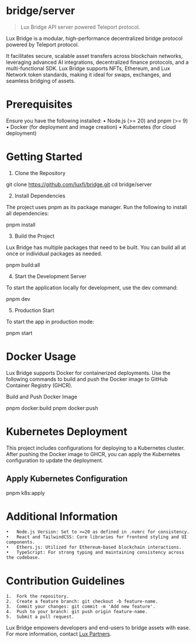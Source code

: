 # bridge/server

> Lux Bridge API server powered Teleport protocol.

Lux Bridge is a modular, high-performance decentralized bridge protocol powered
by Teleport protocol.

It facilitates secure, scalable asset transfers across blockchain networks, leveraging advanced AI integrations, decentralized finance protocols, and a multi-functional SDK. Lux Bridge supports NFTs, Ethereum, and Lux Network token standards, making it ideal for swaps, exchanges, and seamless bridging of assets.

# Prerequisites

Ensure you have the following installed:
	•	Node.js (>= 20) and pnpm (>= 9)
	•	Docker (for deployment and image creation)
	•	Kubernetes (for cloud deployment)

# Getting Started

1. Clone the Repository

git clone https://github.com/luxfi/bridge.git
cd bridge/server

2. Install Dependencies

The project uses pnpm as its package manager. Run the following to install all dependencies:

pnpm install

3. Build the Project

Lux Bridge has multiple packages that need to be built. You can build all at once or individual packages as needed.

pnpm build:all

4. Start the Development Server

To start the application locally for development, use the dev command:

pnpm dev

5. Production Start

To start the app in production mode:

pnpm start

# Docker Usage

Lux Bridge supports Docker for containerized deployments. Use the following commands to build and push the Docker image to GitHub Container Registry (GHCR).

Build and Push Docker Image

pnpm docker:build
pnpm docker:push

# Kubernetes Deployment

This project includes configurations for deploying to a Kubernetes cluster. After pushing the Docker image to GHCR, you can apply the Kubernetes configuration to update the deployment.

## Apply Kubernetes Configuration

pnpm k8s:apply

# Additional Information

	•	Node.js Version: Set to >=20 as defined in .nvmrc for consistency.
	•	React and TailwindCSS: Core libraries for frontend styling and UI components.
	•	Ethers.js: Utilized for Ethereum-based blockchain interactions.
	•	TypeScript: For strong typing and maintaining consistency across the codebase.

# Contribution Guidelines

	1.	Fork the repository.
	2.	Create a feature branch: git checkout -b feature-name.
	3.	Commit your changes: git commit -m 'Add new feature'.
	4.	Push to your branch: git push origin feature-name.
	5.	Submit a pull request.

Lux Bridge empowers developers and end-users to bridge assets with ease. For
more information, contact [Lux Partners](https://lux.partners).
